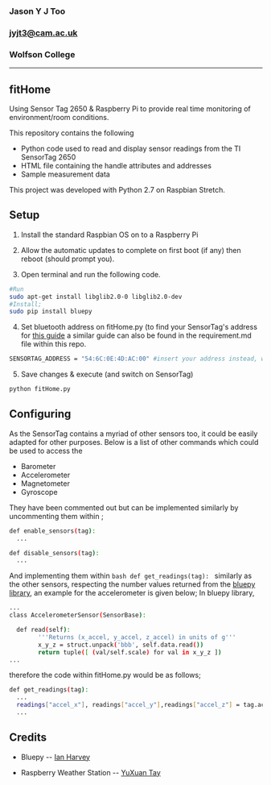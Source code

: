 ### Jason Y J Too
### jyjt3@cam.ac.uk
### Wolfson College
___
## fitHome

Using Sensor Tag 2650 &amp; Raspberry Pi to provide real time monitoring of environment/room conditions.

This repository contains the following
* Python code used to read and display sensor readings from the TI SensorTag 2650
* HTML file containing the handle attributes and addresses
* Sample measurement data 

This project was developed with Python 2.7 on Raspbian Stretch.
## Setup
1. Install the standard Raspbian OS on to a Raspberry Pi

2. Allow the automatic updates to complete on first boot (if any) then reboot (should prompt you).

3. Open terminal and run the following code.

```bash
#Run
sudo apt-get install libglib2.0-0 libglib2.0-dev 
#Install;
sudo pip install bluepy
```

4. Set bluetooth address on fitHome.py (to find your SensorTag's address for [this guide](https://developer.ibm.com/recipes/tutorials/ti-sensor-tag-and-raspberry-pi/) a similar guide can also be found in the requirement.md file within this repo.

```bash
SENSORTAG_ADDRESS = "54:6C:0E:4D:AC:00" #insert your address instead, within the quote ("") marks
```

5. Save changes & execute (and switch on SensorTag)
```bash
python fitHome.py
```
## Configuring
As the SensorTag contains a myriad of other sensors too, it could be easily adapted for other purposes. Below is a list of other commands which could be used to access the 
- Barometer 
- Accelerometer
- Magnetometer
- Gyroscope

They have been commented out but can be implemented similarly by uncommenting them within ;
```bash
def enable_sensors(tag):
  ...

def disable_sensors(tag):
  ...
```
And implementing them within ```bash def get_readings(tag): ``` similarly as the other sensors, respecting the number values returned from the [bluepy library](https://github.com/IanHarvey/bluepy/blob/master/bluepy/sensortag.py), an example for the accelerometer is given below;
In bluepy library,
```bash
...  
class AccelerometerSensor(SensorBase):

  def read(self):
        '''Returns (x_accel, y_accel, z_accel) in units of g'''
        x_y_z = struct.unpack('bbb', self.data.read())
        return tuple([ (val/self.scale) for val in x_y_z ])
...
```
therefore the code within fitHome.py would be as follows;
```bash
def get_readings(tag):
  ...
  readings["accel_x"], readings["accel_y"],readings["accel_z"] = tag.accelerometer.read()
  ...
```


## Credits
- Bluepy
-- [Ian Harvey](https://github.com/IanHarvey)

- Raspberry Weather Station
-- [YuXuan Tay](https://github.com/yxtay)
